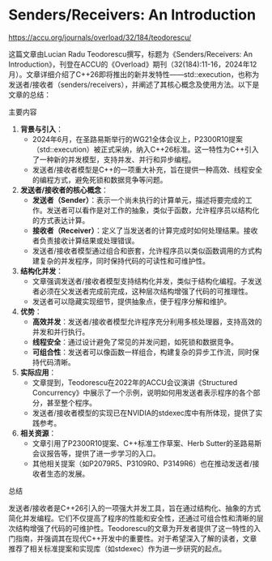 # Senders/Receivers: An Introduction

https://accu.org/journals/overload/32/184/teodorescu/

这篇文章由Lucian Radu Teodorescu撰写，标题为《Senders/Receivers: An Introduction》，刊登在ACCU的《Overload》期刊（32(184):11-16，2024年12月）。文章详细介绍了C++26即将推出的新并发特性——std::execution，也称为发送者/接收者（senders/receivers），并阐述了其核心概念及使用方法。以下是文章的总结：

主要内容

1. **背景与引入**：
   - 2024年6月，在圣路易斯举行的WG21全体会议上，P2300R10提案（std::execution）被正式采纳，纳入C++26标准。这一特性为C++引入了一种新的并发模型，支持并发、并行和异步编程。
   - 发送者/接收者模型是C++的一项重大补充，旨在提供一种高效、线程安全的编程方式，避免死锁和数据竞争等问题。
2. **发送者/接收者的核心概念**：
   - **发送者（Sender）**：表示一个尚未执行的计算单元，描述将要完成的工作。发送者可以看作是对工作的抽象，类似于函数，允许程序员以结构化的方式表达计算。
   - **接收者（Receiver）**：定义了当发送者的计算完成时如何处理结果。接收者负责接收计算结果或处理错误。
   - 发送者/接收者模型通过组合和嵌套，允许程序员以类似函数调用的方式构建复杂的并发程序，同时保持代码的可读性和可维护性。
3. **结构化并发**：
   - 文章强调发送者/接收者模型支持结构化并发，类似于结构化编程。子发送者必须在父发送者完成前完成，这种层次结构增强了代码的可推理性。
   - 发送者可以隐藏实现细节，提供抽象点，便于程序分解和维护。
4. **优势**：
   - **高效并发**：发送者/接收者模型允许程序充分利用多核处理器，支持高效的并发和并行执行。
   - **线程安全**：通过设计避免了常见的并发问题，如死锁和数据竞争。
   - **可组合性**：发送者可以像函数一样组合，构建复杂的异步工作流，同时保持代码清晰。
5. **实际应用**：
   - 文章提到，Teodorescu在2022年的ACCU会议演讲《Structured Concurrency》中展示了一个示例，说明如何用发送者表示程序的各个部分，甚至整个程序。
   - 发送者/接收者模型的实现已在NVIDIA的stdexec库中有所体现，提供了实践参考。
6. **相关资源**：
   - 文章引用了P2300R10提案、C++标准工作草案、Herb Sutter的圣路易斯会议报告等，提供了进一步学习的入口。
   - 其他相关提案（如P2079R5、P3109R0、P3149R6）也在推动发送者/接收者生态的发展。

总结

发送者/接收者是C++26引入的一项强大并发工具，旨在通过结构化、抽象的方式简化并发编程。它们不仅提高了程序的性能和安全性，还通过可组合性和清晰的层次结构增强了代码的可维护性。Teodorescu的文章为开发者提供了这一特性的入门指南，并强调其在现代C++开发中的重要性。对于希望深入了解的读者，文章推荐了相关标准提案和实现库（如stdexec）作为进一步研究的起点。